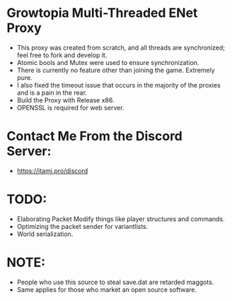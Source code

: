 # Growtopia Multi-Threaded ENet Proxy
- This proxy was created from scratch, and all threads are synchronized; feel free to fork and develop it.
- Atomic bools and Mutex were used to ensure synchronization.
- There is currently no feature other than joining the game. Extremely pure.
- I also fixed the timeout issue that occurs in the majority of the proxies and is a pain in the rear.
- Build the Proxy with Release x86.
- OPENSSL is required for web server.

# Contact Me From the Discord Server:
- https://itami.pro/discord

# TODO:
- Elaborating Packet Modify things like player structures and commands.
- Optimizing the packet sender for variantlists.
- World serialization.

# NOTE:
- People who use this source to steal save.dat are retarded maggots.
- Same applies for those who market an open source software.
